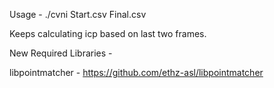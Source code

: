 Usage - ./cvni Start.csv Final.csv

Keeps calculating icp based on last two frames.

New Required Libraries -

libpointmatcher - https://github.com/ethz-asl/libpointmatcher
